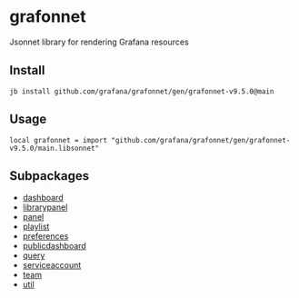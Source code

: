 # grafonnet

Jsonnet library for rendering Grafana resources

## Install

```
jb install github.com/grafana/grafonnet/gen/grafonnet-v9.5.0@main
```

## Usage

```jsonnet
local grafonnet = import "github.com/grafana/grafonnet/gen/grafonnet-v9.5.0/main.libsonnet"
```

## Subpackages

* [dashboard](grafonnet/dashboard/index.md)
* [librarypanel](grafonnet/librarypanel.md)
* [panel](grafonnet/panel/index.md)
* [playlist](grafonnet/playlist.md)
* [preferences](grafonnet/preferences.md)
* [publicdashboard](grafonnet/publicdashboard.md)
* [query](grafonnet/query/index.md)
* [serviceaccount](grafonnet/serviceaccount.md)
* [team](grafonnet/team.md)
* [util](grafonnet/util.md)

